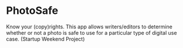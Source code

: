 # PhotoSafe
Know your (copy)rights. This app allows writers/editors to determine whether or not a photo is safe to use for a particular type of digital use case. (Startup Weekend Project)
